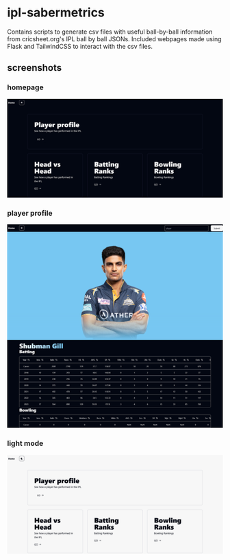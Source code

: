 # ipl-sabermetrics
Contains scripts to generate csv files with useful ball-by-ball information from cricsheet.org's IPL ball by ball JSONs. Included webpages made using Flask and TailwindCSS to interact with the csv files.


## screenshots
### homepage
![homepage](https://github.com/pablo-chocobar/ipl-sabermetrics/blob/main/screens/home.png?raw=true)

### player profile 
![player profile](https://github.com/pablo-chocobar/ipl-sabermetrics/blob/main/screens/profile.png?raw=true)

### light mode
![homepage](https://github.com/pablo-chocobar/ipl-sabermetrics/blob/main/screens/home-light.png?raw=true)
